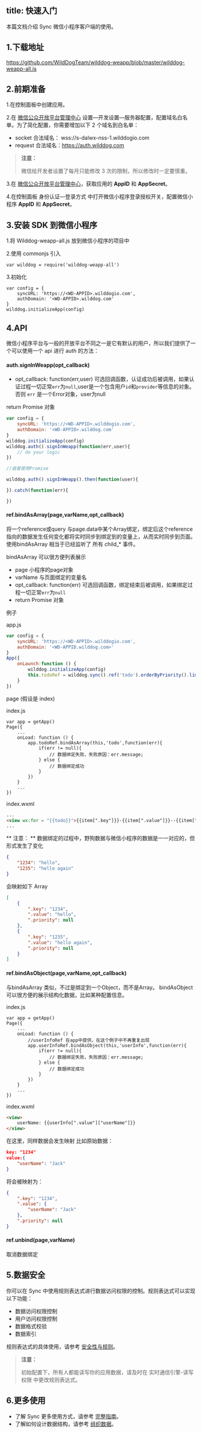 
title: 快速入门
---

本篇文档介绍  Sync 微信小程序客户端的使用。


## 1.下载地址
https://github.com/WildDogTeam/wilddog-weapp/blob/master/wilddog-weapp-all.js


## 2.前期准备

1.在控制面板中创建应用。

2.在 [微信公众开放平台管理中心](http://mp.weixin.qq.com/)   设置—开发设置—服务器配置，配置域名白名单。为了简化配置，你需要增加以下 2 个域名到白名单：

- socket 合法域名： wss://s-dalwx-nss-1.wilddogio.com
- request 合法域名：https://auth.wilddog.com


<blockquote class="warning">
  <p><strong>注意：</strong></p>
  微信给开发者设置了每月只能修改 3 次的限制，所以修改时一定要慎重。
</blockquote>


3.在 [微信公众开放平台管理中心](http://mp.weixin.qq.com/)，获取应用的 **AppID** 和 **AppSecret**。

4.在控制面板 身份认证—登录方式 中打开微信小程序登录授权开关，配置微信小程序 **AppID** 和 **AppSecret**。



## 3.安装 SDK 到微信小程序

1.将 Wilddog-weapp-all.js 放到微信小程序的项目中

2.使用 commonjs 引入

```
var wilddog = require('wilddog-weapp-all')
```

3.初始化


```
var config = {
    syncURL: 'https://<WD-APPID>.wilddogio.com',
    authDomain: '<WD-APPID>.wilddog.com'
}
wilddog.initializeApp(config)
```

## 4.API

微信小程序平台与一般的开放平台不同之一是它有默认的用户，所以我们提供了一个可以使用一个 api 进行 auth 的方法：

#### auth.signInWeapp(opt_callback)

* opt_callback: function(err,user) 可选回调函数，认证成功后被调用，如果认证过程一切正常`err`为`null`,user是一个包含用户`id`和`provider`等信息的对象。否则 `err` 是一个Error对象，user为null

return Promise 对象

```js
var config = {
    syncURL: 'https://<WD-APPID>.wilddogio.com',
    authDomain: '<WD-APPID>.wilddog.com'
}
wilddog.initializeApp(config)
wilddog.auth().signInWeapp(function(err,user){
    // do your logic
})

//或者使用Promise

wilddog.auth().signInWeapp().then(function(user){

}).catch(function(err){

})

```

#### ref.bindAsArray(page,varName,opt_callback)

将一个reference或query 与page.data中某个Array绑定，绑定后这个reference指向的数据发生任何变化都将实时同步到绑定到的变量上，从而实时同步到页面。使用bindAsArray 相当于已经监听了 所有 child_* 事件。

bindAsArray 可以很方便列表展示

* page 小程序的page对象
* varName 与页面绑定的变量名
* opt_callback: function(err) 可选回调函数，绑定结束后被调用，如果绑定过程一切正常`err`为`null`
* return Promise 对象

例子

app.js

```js
var config = {
    syncURL: 'https://<WD-APPID>.wilddogio.com',
    authDomain: '<WD-APPID.wilddog.com>'
}
App({
    onLaunch:function () {
        wilddog.initializeApp(config)
        this.todoRef = wilddog.sync().ref('todo').orderByPriority().limitToFirst(20)
    }
})
```

page (假设是 index)

index.js
```
var app = getApp()
Page({
    ...
    onLoad: function () {
        app.todoRef.bindAsArray(this,'todo',function(err){
            if(err != null){
                // 数据绑定失败，失败原因：err.message;
            } else {
                // 数据绑定成功
            }
        })
    }
    ...
})
```

index.wxml

```html
...
<view wx:for = "{{todo}}">{{item[".key"]}}-{{item[".value"]}}--{{item[".priority"]}}</view>
...
```

** 注意： **
数据绑定的过程中，野狗数据与微信小程序的数据是一一对应的，但形式发生了变化

```json
{
    "1234": "hello",
    "1235": "hello again"
}
```
会映射如下 Array

```json
[
    {
        ".key": "1234",
        ".value": "hello",
        ".priority": null
    },
    {
        ".key": "1235",
        ".value": "hello again",
        ".priority": null
    }
]
```

#### ref.bindAsObject(page,varName,opt_callback)

与bindAsArray 类似，不过是绑定到一个Object，而不是Array。
bindAsObject 可以很方便的展示结构化数据，比如某种配置信息。

index.js
```
var app = getApp()
Page({
    ...
    onLoad: function () {
        //userInfoRef 在app中提供，在这个例子中不再重复出现
        app.userInfoRef.bindAsObject(this,'userInfo',function(err){
            if(err != null){
                // 数据绑定失败，失败原因：err.message;
            } else {
                // 数据绑定成功
            }
        })
    }
    ...
})
```

index.wxml

```html
<view>
    userName: {{userInfo[".value"]["userName"]}}
</view>

```

在这里，同样数据会发生映射
比如原始数据：

```json
key: "1234"
value:{
    "userName": "Jack"
}

```
将会被映射为：

```json
{
    ".key": "1234",
    ".value": {
        "userName": "Jack"
    },
    ".priority": null
}

```

#### ref.unbind(page,varName)

取消数据绑定



## 5.数据安全

你可以在 Sync 中使用规则表达式进行数据访问权限的控制。规则表达式可以实现以下功能：

- 数据访问权限控制
- 用户访问权限控制
- 数据格式校验
- 数据索引

规则表达式的具体使用，请参考 [安全性与规则](/sync/微信小程序/rules/introduce.html)。

<blockquote class="warning">
  <p><strong>注意：</strong></p>

初始配置下，所有人都能读写你的应用数据，请及时在 实时通信引擎-读写权限 中更改规则表达式。

</blockquote>

## 6.更多使用

- 了解 Sync 更多使用方式，请参考 [完整指南](/sync/微信小程序/guide/save-data.html)。
- 了解如何设计数据结构，请参考 [组织数据](/sync/微信小程序/guide/bestpractice/structure-data.html)。

